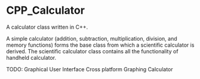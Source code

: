 # CPP_Calculator
A calculator class written in C++.

A simple calculator (addition, subtraction, multiplication, division, and memory functions) 
forms the base class from which a scientific calculator is derived. The scientific calculator
class contains all the functionality of handheld calculator.


TODO: 
Graphical User Interface
Cross platform
Graphing Calculator
